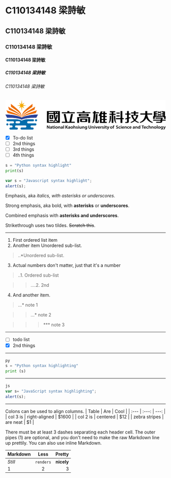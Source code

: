 # C110134148 梁詩敏
## C110134148 梁詩敏
### C110134148 梁詩敏
#### C110134148 梁詩敏
##### C110134148 梁詩敏
###### C110134148 梁詩敏

![NKUST](nkust.png)

- [x] To-do list
- [ ] 2nd things
- [ ] 3rd things
- [ ] 4th things

```python
s = "Python syntax highlight"
print(s)
```

```javascript
var s = "Javascript syntax highlight";
alert(s);
```
Emphasis, aka *italics, with asterisks or underscores.*

Strong emphasis, aka bold, with **asterisks** or **underscores**.

Combined emphasis with **asterisks and underscores**.

Strikethrough uses two tildes. ~~Scratch this~~.
***
1.  First ordered list item
2.  Another item Unordered sub-list.
>..*Unordered sub-list.
3.  Actual numbers don't matter, just that it's a number 
>..1. Ordered sub-list

>>....2. 2nd

4.  And another item.
> ...* note 1

>> ...* note 2

>>> *** note 3

***

- [ ] todo list
- [x] 2nd things

***

```python code 
py
s = "Python syntax highlighting"
print (s)
```

***

```javascript code
js
var s= "JavaScript syntax highlighting";
alert(s);
```

***

Colons can be used to align columns.
| Table | Are | Cool |
| :--- | :---: | ---: |
| col 3 is | right-aligned | $1600 |
| col 2 is | centered | $12 |
| zebra stripes | are neat | $1 |

There must be at least 3 dashes separating each header cell. The outer pipes (1) are optional, and you don't need to make the raw Markdown line up prettily. You can also use inline Markdown.

| Markdown | Less | Pretty |
| :--- | :---: | ---: |
| *Still* | ```renders``` | **nicely** |
| 1 | 2 | 3 |
